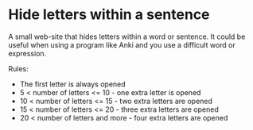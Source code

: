 # Hide letters within a sentence

A small web-site that hides letters within a word or sentence. It could be useful when using a program like Anki and you use a  difficult word or expression.

Rules:
* The first letter is always opened
* 5 < number of letters <= 10 - one extra letter is opened
* 10 < number of letters <= 15 - two extra letters are opened
* 15 < number of letters <= 20 - three extra letters are opened
* 20 < number of letters and more - four extra letters are opened
